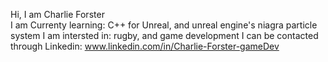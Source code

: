 
Hi, I am Charlie Forster  
I am Currenty learning: C++ for Unreal, and unreal engine's niagra particle system
I am intersted in: rugby, and game development 
I can be contacted through Linkedin:  www.linkedin.com/in/Charlie-Forster-gameDev
